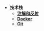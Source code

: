 - **技术栈**
  - [**注解和反射**](api/annotation-and-reflection/annotation-and-reflection.md)
  - [**Docker**](api/docker/Docker.md)
  - [**Git**](api/git/Git.md)


